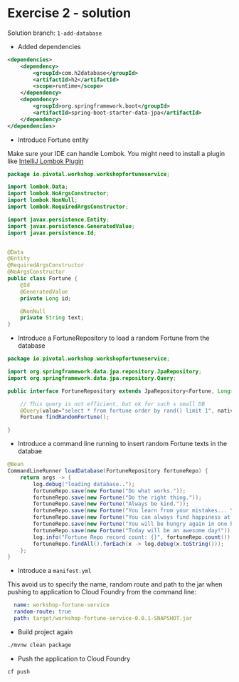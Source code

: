 # Exercise 2 - solution

Solution branch: `1-add-database`

* Added dependencies

```xml
<dependencies>
    <dependency>
        <groupId>com.h2database</groupId>
        <artifactId>h2</artifactId>
        <scope>runtime</scope>
    </dependency>
    <dependency>
        <groupId>org.springframework.boot</groupId>
        <artifactId>spring-boot-starter-data-jpa</artifactId>
    </dependency>
</dependencies>
```

* Introduce Fortune entity 

Make sure your IDE can handle Lombok.
You might need to install a plugin like [IntelliJ Lombok Plugin](https://plugins.jetbrains.com/plugin/6317-lombok-plugin) 

```java
package io.pivotal.workshop.workshopfortuneservice;

import lombok.Data;
import lombok.NoArgsConstructor;
import lombok.NonNull;
import lombok.RequiredArgsConstructor;

import javax.persistence.Entity;
import javax.persistence.GeneratedValue;
import javax.persistence.Id;


@Data
@Entity
@RequiredArgsConstructor
@NoArgsConstructor
public class Fortune {
    @Id
    @GeneratedValue
    private Long id;

    @NonNull
    private String text;
}
```

* Introduce a FortuneRepository to load a random Fortune from the database

```java
package io.pivotal.workshop.workshopfortuneservice;

import org.springframework.data.jpa.repository.JpaRepository;
import org.springframework.data.jpa.repository.Query;

public interface FortuneRepository extends JpaRepository<Fortune, Long> {

    // This query is not efficient, but ok for such s small DB
    @Query(value="select * from fortune order by rand() limit 1", nativeQuery = true)
    Fortune findRandomFortune();

}
```

* Introduce a command line running to insert random Fortune texts in the databae

```java
@Bean
CommandLineRunner loadDatabase(FortuneRepository fortuneRepo) {
    return args -> {
        log.debug("loading database..");
        fortuneRepo.save(new Fortune("Do what works."));
        fortuneRepo.save(new Fortune("Do the right thing."));
        fortuneRepo.save(new Fortune("Always be kind."));
        fortuneRepo.save(new Fortune("You learn from your mistakes... You will learn a lot today."));
        fortuneRepo.save(new Fortune("You can always find happiness at work on Friday."));
        fortuneRepo.save(new Fortune("You will be hungry again in one hour."));
        fortuneRepo.save(new Fortune("Today will be an awesome day!"));
        log.info("Fortune Repo record count: {}", fortuneRepo.count());
        fortuneRepo.findAll().forEach(x -> log.debug(x.toString()));
    };
}
```

* Introduce a `manifest.yml`

This avoid us to specify the name, random route and path to the jar when pushing to application to Cloud Foundry
from the command line:

```yml
  name: workshop-fortune-service
  random-route: true
  path: target/workshop-fortune-service-0.0.1-SNAPSHOT.jar
```

* Build project again

```bash
./mvnw clean package
```

* Push the application to Cloud Foundry

```bash
cf push
```